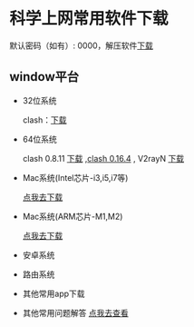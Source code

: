# 科学上网常用软件下载

默认密码（如有）: 0000，解压软件[下载](https://wwo.lanzoul.com/ik8KH1ryv98b)

## window平台

- 32位系统
  
  clash：<a target="_blank" href="https://gouziyun.lanzoul.com/ioED508y03ub">下载</a>

- 64位系统
  
  clash 0.8.11 <a target="_blank" href="https://wwo.lanzoul.com/iUhZq1rykuve">下载</a> ,[clash 0.16.4](https://wwo.lanzoul.com/iGWOaveapmh) , 
  V2rayN <a target="_blank" href="https://wwo.lanzoul.com/inBHB1ryumoj">下载</a>

- Mac系统(Intel芯片-i3,i5,i7等)
  
  <a target="_blank" href="https://wwu.lanzoul.com/i1vYtveapqb">点我去下载</a>

- Mac系统(ARM芯片-M1,M2)
  
  <a target="_blank" href="https://wwu.lanzoul.com/iuPS50ebtach">点我去下载</a>

- 安卓系统
- 路由系统
- 其他常用app下载
- 其他常用问题解答
[点我去查看](/qa)



<div>
<script src="https://yzf.qq.com/xv/web/static/chat_sdk/yzf_chat.min.js"></script>
  <script>
    //参数说明
    //sign：公司渠道唯一标识，复制即可，无需改动
    //uid：用户唯一标识，如果没有则不填写，默认为空
    //data：用于传递用户信息，最多支持5个，参数名分别为c1,c2,c3,c4,c5；默认为空
    //selector：css选择器(document.querySelector, 如#btnid .chat-btn等)，用于替换默认的常驻客服入口
    //callback(type, data): 回调函数,type表示事件类型， data表示事件相关数据
    //type支持的类型：newmsg有新消息，error云智服页面发生错误， close聊天窗口关闭
    window.yzf && window.yzf.init({
      sign: '37ef9b978673509276159aee1ee5b16016bb00a7169f470d4b84ed0524aeba7594bb1bdd03a8cb0adb62396a58b0ed2ed2f5b8ed',
      uid: '',
      data: {
        c1: '',
        c2: '',
        c3: '',
        c4: '',
        c5: ''
      },
      selector: '',
      callback: function(type, data){}
    })
    //window.yzf.close() 关闭1已打开的回话窗口
</script>
</div>
